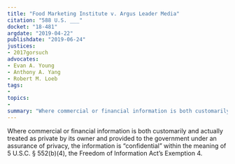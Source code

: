 ```yaml
---
title: "Food Marketing Institute v. Argus Leader Media"
citation: "588 U.S. ___"
docket: "18-481"
argdate: "2019-04-22"
publishdate: "2019-06-24"
justices:
- 2017gorsuch
advocates:
- Evan A. Young
- Anthony A. Yang
- Robert M. Loeb
tags:
- 
topics:
- 
summary: "Where commercial or financial information is both customarily and actually treated as private by its owner and provided to the government under an assurance of privacy, the information is “confidential” within the meaning of 5 U.S.C. § 552(b)(4), the Freedom of Information Act’s Exemption 4."
---
```

Where commercial or financial information is both customarily and actually treated as private by its owner and provided to the government under an assurance of privacy, the information is “confidential” within the meaning of 5 U.S.C. § 552(b)(4), the Freedom of Information Act’s Exemption 4.